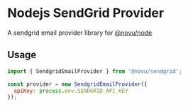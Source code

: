 # Nodejs SendGrid Provider

A sendgrid email provider library for [@novu/node](https://github.com/novuhq/novu)

## Usage

```javascript
import { SendgridEmailProvider } from '@novu/sendgrid';

const provider = new SendgridEmailProvider({
  apiKey: process.env.SENDGRID_API_KEY
});
```
